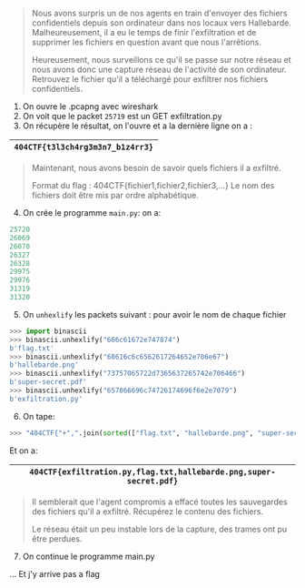 > Nous avons surpris un de nos agents en train d'envoyer des fichiers confidentiels depuis son ordinateur dans nos locaux vers Hallebarde. Malheureusement, il a eu le temps de finir l'exfiltration et de supprimer les fichiers en question avant que nous l'arrêtions.
>
> Heureusement, nous surveillons ce qu'il se passe sur notre réseau et nous avons donc une capture réseau de l'activité de son ordinateur. Retrouvez le fichier qu'il a téléchargé pour exfiltrer nos fichiers confidentiels.

1. On ouvre le .pcapng avec wireshark
2. On voit que le packet `25719` est un GET exfiltration.py
3. On récupère le résultat, on l'ouvre et a la dernière ligne on a :


| `404CTF{t3l3ch4rg3m3n7_b1z4rr3}` |
|----------------------------------|

> Maintenant, nous avons besoin de savoir quels fichiers il a exfiltré.
>
> Format du flag : 404CTF{fichier1,fichier2,fichier3,...} Le nom des fichiers doit être mis par ordre alphabétique.

4. On crée le programme `main.py`: on a:

```python
25720
26069
26070
26327
26328
29975
29976
31319
31320
```

5. On `unhexlify` les packets suivant : pour avoir le nom de chaque fichier

```python
>>> import binascii
>>> binascii.unhexlify("666c61672e747874")
b'flag.txt'
>>> binascii.unhexlify("68616c6c6562617264652e706e67")
b'hallebarde.png'
>>> binascii.unhexlify("73757065722d7365637265742e706466")
b'super-secret.pdf'
>>> binascii.unhexlify("657866696c74726174696f6e2e7079")
b'exfiltration.py'
```

6. On tape:

```python
>>> "404CTF{"+",".join(sorted(["flag.txt", "hallebarde.png", "super-secret.pdf", "exfiltration.py"]))+"}" 
```

Et on a:


| `404CTF{exfiltration.py,flag.txt,hallebarde.png,super-secret.pdf}` |
|--------------------------------------------------------------------|

> Il semblerait que l'agent compromis a effacé toutes les sauvegardes des fichiers qu'il a exfiltré. Récupérez le contenu des fichiers.
>
> Le réseau était un peu instable lors de la capture, des trames ont pu être perdues.


7. On continue le programme main.py

... Et j'y arrive pas a flag
